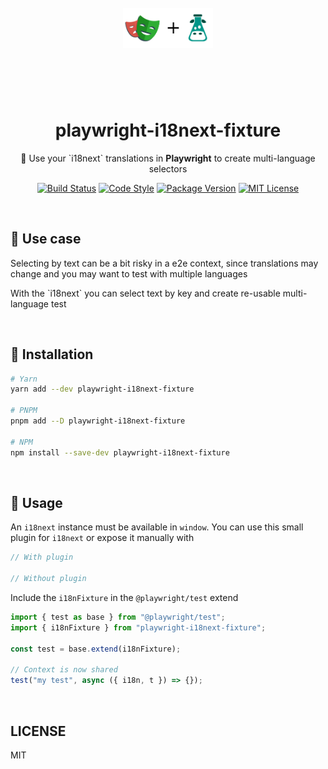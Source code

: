 <div align="center">
  <br>
  <header>
    <img src="https://github.com/cubanducko/playwright-i18next-fixture/blob/main/assets/logo.png?raw=true" height="64" />
  </header>
  <br>
  <h1>playwright-i18next-fixture</h1>
  <p> 📝 Use your `i18next` translations in <strong>Playwright</strong> to create multi-language selectors</p>
</div>

<div align="center">

[![Build Status][build-badge]][build-link]
[![Code Style][prettier-badge]][prettier-link]
[![Package Version][npm-badge]][npm-link]
[![MIT License][license-badge]][license-link]

</div>

<br>

## 🚀 Use case

<p>Selecting by text can be a bit risky in a e2e context, since translations may change and you may want to test with multiple languages</p>
<p>With the `i18next` you can select text by key and create re-usable multi-language test</p>

<br>

## 🌱 Installation

```bash
# Yarn
yarn add --dev playwright-i18next-fixture

# PNPM
pnpm add --D playwright-i18next-fixture

# NPM
npm install --save-dev playwright-i18next-fixture

```

<br>

## 📝 Usage

An `i18next` instance must be available in `window`. You can use this small plugin for `i18next` or expose it manually with

```ts
// With plugin

// Without plugin
```

Include the `i18nFixture` in the `@playwright/test` extend

```ts
import { test as base } from "@playwright/test";
import { i18nFixture } from "playwright-i18next-fixture";

const test = base.extend(i18nFixture);

// Context is now shared
test("my test", async ({ i18n, t }) => {});
```

<br>

## LICENSE

MIT

[license-badge]: https://img.shields.io/badge/License-MIT-yellow.svg
[license-link]: https://opensource.org/licenses/MIT
[npm-badge]: https://img.shields.io/npm/v/playwright-i18next-fixture
[npm-link]: https://www.npmjs.com/package/playwright-i18next-fixture
[prettier-badge]: https://img.shields.io/badge/code_style-prettier-ff69b4.svg?logo=prettier
[prettier-link]: https://prettierjs.org/en/download/
[build-badge]: https://github.com/cubanducko/playwright-i18next-fixture/actions/workflows/build.yml/badge.svg
[build-link]: https://github.com/cubanducko/playwright-i18next-fixture/actions/workflows/build.yml
